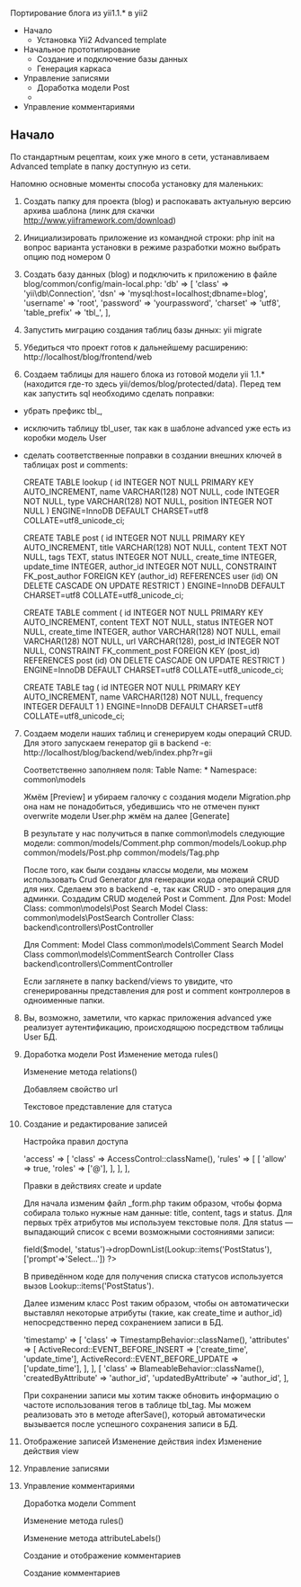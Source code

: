 Портирование блога из yii1.1.* в yii2

- Начало
    + Установка Yii2 Advanced template
- Начальное прототипирование
    + Создание и подключение базы данных
    + Генерация каркаса
- Управление записями
    + Доработка модели Post
    + 
- Управление комментариями

## Начало
По стандартным рецептам, коих уже много в сети, устанавливаем Advanced template в папку доступную из сети. 

Напомню основные моменты способа установку для маленьких:

1. Создать папку для проекта (blog) и распокавать актуальную версию архива шаблона (линк для скачки http://www.yiiframework.com/download)
2. Инициализировать приложение из командной строки:
    php init
    на вопрос варианта установки в режиме разработки можно выбрать опцию под номером 0
3. Создать базу данных (blog) и подключить к приложению в файле blog/common/config/main-local.php:
    'db' => [
        'class' => 'yii\db\Connection',
        'dsn' => 'mysql:host=localhost;dbname=blog',
        'username' => 'root',
        'password' => 'yourpassword',
        'charset' => 'utf8',
        'table_prefix' => 'tbl_',
    ],
4. Запустить миграцию создания таблиц базы днных:
    yii migrate
5. Убедиться что проект готов к дальнейшему расширению:
    http://localhost/blog/frontend/web

6. Создаем таблицы для нашего блока из готовой модели yii 1.1.*(находится где-то здесь yii/demos/blog/protected/data). Перед тем как запустить sql необходимо сделать поправки:
-  убрать префикс tbl_,
-  исключить таблицу tbl_user, так как в шаблоне advanced уже есть из коробки модель User
-  сделать соответственные поправки в создании внешних ключей в таблицах post и comments:

    CREATE TABLE lookup
    (
        id INTEGER NOT NULL PRIMARY KEY AUTO_INCREMENT,
        name VARCHAR(128) NOT NULL,
        code INTEGER NOT NULL,
        type VARCHAR(128) NOT NULL,
        position INTEGER NOT NULL
    ) ENGINE=InnoDB DEFAULT CHARSET=utf8 COLLATE=utf8_unicode_ci;

    CREATE TABLE post
    (
        id INTEGER NOT NULL PRIMARY KEY AUTO_INCREMENT,
        title VARCHAR(128) NOT NULL,
        content TEXT NOT NULL,
        tags TEXT,
        status INTEGER NOT NULL,
        create_time INTEGER,
        update_time INTEGER,
        author_id INTEGER NOT NULL,
        CONSTRAINT FK_post_author FOREIGN KEY (author_id)
            REFERENCES user (id) ON DELETE CASCADE ON UPDATE RESTRICT
    ) ENGINE=InnoDB DEFAULT CHARSET=utf8 COLLATE=utf8_unicode_ci;

    CREATE TABLE comment
    (
        id INTEGER NOT NULL PRIMARY KEY AUTO_INCREMENT,
        content TEXT NOT NULL,
        status INTEGER NOT NULL,
        create_time INTEGER,
        author VARCHAR(128) NOT NULL,
        email VARCHAR(128) NOT NULL,
        url VARCHAR(128),
        post_id INTEGER NOT NULL,
        CONSTRAINT FK_comment_post FOREIGN KEY (post_id)
            REFERENCES post (id) ON DELETE CASCADE ON UPDATE RESTRICT
    ) ENGINE=InnoDB DEFAULT CHARSET=utf8 COLLATE=utf8_unicode_ci;

    CREATE TABLE tag
    (
        id INTEGER NOT NULL PRIMARY KEY AUTO_INCREMENT,
        name VARCHAR(128) NOT NULL,
        frequency INTEGER DEFAULT 1
    ) ENGINE=InnoDB DEFAULT CHARSET=utf8 COLLATE=utf8_unicode_ci;

     

7. Создаем модели наших таблиц и сгенерируем коды операций CRUD. Для этого запускаем генератор gii в backend -e:
    http://localhost/blog/backend/web/index.php?r=gii

    Соответственно заполняем поля:
    Table Name:
    *
    Namespace:
    common\models

    Жмём [Preview] и убираем галочку с создания модели Migration.php она нам не понадобиться, убедившись что не отмечен пункт overwrite модели User.php жмём на далее [Generate]

    В результате у нас получиться в папке common\models следующие модели:
    common/models/Comment.php
    common/models/Lookup.php
    common/models/Post.php
    common/models/Tag.php 

    После того, как были созданы классы модели, мы можем использовать Crud Generator для генерации кода операций CRUD для них. Сделаем это в backend -е, так как CRUD  - это операция для админки. Создадим CRUD моделей Post и Comment. 
    Для Post:
    Model Class:
    common\models\Post
    Search Model Class:
    common\models\PostSearch
    Controller Class:
    backend\controllers\PostController

    Для Comment:
    Model Class
    common\models\Comment
    Search Model Class
    common\models\CommentSearch
    Controller Class
    backend\controllers\CommentController

    Если заглянете в папку backend/views то увидите, что сгенерированны представления для post и comment контроллеров в одноименные папки.

8. Вы, возможно, заметили, что каркас приложения advanced уже реализует аутентификацию, происходящюю посредством таблицы User БД. 
9. Доработка модели Post 
    Изменение метода rules()

    Изменение метода relations() 

    Добавляем свойство url 

    Текстовое представление для статуса 
10. Создание и редактирование записей 

    Настройка правил доступа

    'access' => [
                    'class' => AccessControl::className(),
                    'rules' => [
                        [
                            'allow' => true,
                            'roles' => ['@'],
                        ],
                    ],
                ],

    Правки в действиях create и update 

    Для начала изменим файл _form.php таким образом, чтобы форма собирала только нужные нам данные: title, content, tags и status. Для первых трёх атрибутов мы используем текстовые поля. Для status — выпадающий список с всеми возможными состояниями записи: 
     <?= $form->field($model, 'status')->dropDownList(Lookup::items('PostStatus'),['prompt'=>'Select...']) ?>
     В приведённом коде для получения списка статусов используется вызов Lookup::items('PostStatus'). 

     Далее изменим класс Post таким образом, чтобы он автоматически выставлял некоторые атрибуты (такие, как create_time и author_id) непосредственно перед сохранением записи в БД.

     'timestamp' => [
                        'class' => TimestampBehavior::className(),
                        'attributes' => [
                            ActiveRecord::EVENT_BEFORE_INSERT => ['create_time', 'update_time'],
                            ActiveRecord::EVENT_BEFORE_UPDATE => ['update_time'],
                        ],
                    ],
                    [
                        'class' => BlameableBehavior::className(),
                        'createdByAttribute' => 'author_id',
                        'updatedByAttribute' => 'author_id',
                    ],

    При сохранении записи мы хотим также обновить информацию о частоте использования тегов в таблице tbl_tag. Мы можем реализовать это в методе afterSave(), который автоматически вызывается после успешного сохранения записи в БД. 

11. Отображение записей 
    Изменение действия index 
    Изменение действия view

12. Управление записями
13. Управление комментариями
    
    Доработка модели Comment 
    
    Изменение метода rules() 

    Изменение метода attributeLabels() 

    Создание и отображение комментариев 

    Создание комментариев
    












